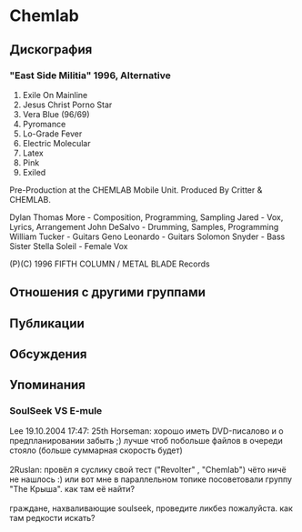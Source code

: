 # Chemlab



## Дискография

### "East Side Militia" 1996, Alternative

1. Exile On Mainline
2. Jesus Christ Porno Star
3. Vera Blue (96/69)
4. Pyromance
5. Lo-Grade Fever
6. Electric Molecular
7. Latex
8. Pink
9. Exiled

Pre-Production at the CHEMLAB Mobile Unit.
Produced By Critter & CHEMLAB.

Dylan Thomas More - Composition, Programming, Sampling
Jared - Vox, Lyrics, Arrangement
John DeSalvo - Drumming, Samples, Programming
William Tucker - Guitars
Geno Leonardo - Guitars
Solomon Snyder - Bass
Sister Stella Soleil - Female Vox

(P)(C) 1996 FIFTH COLUMN / METAL BLADE Records


## Отношения с другими группами


## Публикации


## Обсуждения


## Упоминания

### SoulSeek VS E-mule

Lee 19.10.2004 17:47:
25th Horseman: хорошо иметь DVD-писалово и о предпланировании забыть ;) лучше чтоб побольше файлов в очереди стояло (больше суммарная скорость будет) <BR><BR>2Ruslan: провёл я суслику свой тест ("Revolter" , "Chemlab") чёто ничё не нашлось :) или вот мне в параллельном топике посоветовали группу "The Крыша". как там её найти?<BR><BR>граждане, нахваливающие soulseek, проведите ликбез пожалуйста. как там редкости искать? 

